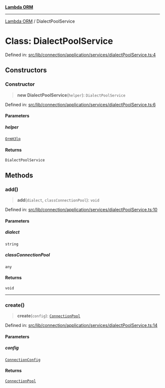 [**Lambda ORM**](../README.md)

***

[Lambda ORM](../README.md) / DialectPoolService

# Class: DialectPoolService

Defined in: [src/lib/connection/application/services/dialectPoolService.ts:4](https://github.com/lambda-orm/lambdaorm/blob/ba6243bf966eaef6437cd89eb7738a84e374ceb0/src/lib/connection/application/services/dialectPoolService.ts#L4)

## Constructors

### Constructor

> **new DialectPoolService**(`helper`): `DialectPoolService`

Defined in: [src/lib/connection/application/services/dialectPoolService.ts:6](https://github.com/lambda-orm/lambdaorm/blob/ba6243bf966eaef6437cd89eb7738a84e374ceb0/src/lib/connection/application/services/dialectPoolService.ts#L6)

#### Parameters

##### helper

[`OrmH3lp`](OrmH3lp.md)

#### Returns

`DialectPoolService`

## Methods

### add()

> **add**(`dialect`, `classConnectionPool`): `void`

Defined in: [src/lib/connection/application/services/dialectPoolService.ts:10](https://github.com/lambda-orm/lambdaorm/blob/ba6243bf966eaef6437cd89eb7738a84e374ceb0/src/lib/connection/application/services/dialectPoolService.ts#L10)

#### Parameters

##### dialect

`string`

##### classConnectionPool

`any`

#### Returns

`void`

***

### create()

> **create**(`config`): [`ConnectionPool`](../interfaces/ConnectionPool.md)

Defined in: [src/lib/connection/application/services/dialectPoolService.ts:14](https://github.com/lambda-orm/lambdaorm/blob/ba6243bf966eaef6437cd89eb7738a84e374ceb0/src/lib/connection/application/services/dialectPoolService.ts#L14)

#### Parameters

##### config

[`ConnectionConfig`](../interfaces/ConnectionConfig.md)

#### Returns

[`ConnectionPool`](../interfaces/ConnectionPool.md)
